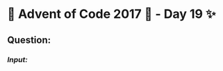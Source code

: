 # :christmas_tree: Advent of Code 2017 :christmas_tree: - Day 19 :sparkles:
## Question: 
>
>
>

### *Input:*

>
>
>